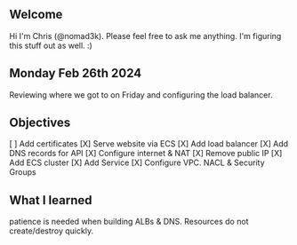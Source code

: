 Welcome
------------------------------

Hi I'm Chris
(@nomad3k).  Please
feel free to ask me
anything.  I'm figuring
this stuff out as well. :)

Monday Feb 26th 2024
------------------------------

Reviewing where we got to on
Friday and configuring the
load balancer.

Objectives
----------

[ ] Add certificates
[X] Serve website via ECS
[X] Add load balancer
[X] Add DNS records for API
[X] Configure internet & NAT
[X] Remove public IP
[X] Add ECS cluster
[X] Add Service
[X] Configure VPC.  NACL & 
    Security Groups

What I learned
--------------

patience is needed when building ALBs & DNS.  Resources do not create/destroy quickly.
